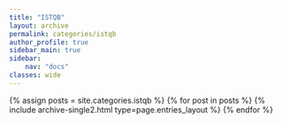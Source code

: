 ```yaml
---
title: "ISTQB"
layout: archive
permalink: categories/istqb
author_profile: true
sidebar_main: true
sidebar:
    nav: "docs"
classes: wide
---
```


{% assign posts = site.categories.istqb %}
{% for post in posts %} {% include archive-single2.html type=page.entries_layout %} {% endfor %}